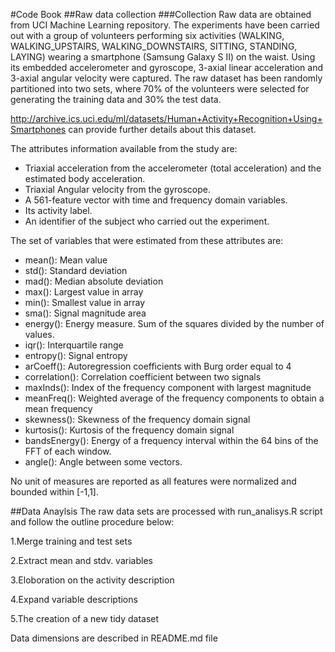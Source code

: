 #Code Book
##Raw data collection
###Collection
Raw data are obtained from UCI Machine Learning repository. 
The experiments have been carried out with a group of volunteers performing six activities (WALKING, WALKING_UPSTAIRS, WALKING_DOWNSTAIRS, SITTING, STANDING, LAYING) wearing a smartphone (Samsung Galaxy S II) on the waist. Using its embedded accelerometer and gyroscope, 3-axial linear acceleration and 3-axial angular velocity were captured. The raw dataset has been randomly partitioned into two sets, where 70% of the volunteers were selected for generating the training data and 30% the test data. 

http://archive.ics.uci.edu/ml/datasets/Human+Activity+Recognition+Using+Smartphones  can provide further details about this dataset. 

The attributes information available from the study are:
- Triaxial acceleration from the accelerometer (total acceleration) and the estimated body acceleration. 
- Triaxial Angular velocity from the gyroscope. 
- A 561-feature vector with time and frequency domain variables. 
- Its activity label. 
- An identifier of the subject who carried out the experiment.


The set of variables that were estimated from these attributes are:
- mean(): Mean value
- std(): Standard deviation
- mad(): Median absolute deviation
- max(): Largest value in array
- min(): Smallest value in array
- sma(): Signal magnitude area
- energy(): Energy measure. Sum of the squares divided by the number of values.
- iqr(): Interquartile range
- entropy(): Signal entropy
- arCoeff(): Autoregression coefficients with Burg order equal to 4
- correlation(): Correlation coefficient between two signals
- maxInds(): Index of the frequency component with largest magnitude
- meanFreq(): Weighted average of the frequency components to obtain a mean frequency
- skewness(): Skewness of the frequency domain signal
- kurtosis(): Kurtosis of the frequency domain signal
- bandsEnergy(): Energy of a frequency interval within the 64 bins of the FFT of each window.
- angle(): Angle between some vectors.


No unit of measures are reported as all features were normalized and bounded within [-1,1].

##Data Anaylsis
The raw data sets are processed with run_analisys.R script and follow the outline procedure below: 

1.Merge training and test sets

2.Extract mean and stdv. variables

3.Eloboration on the activity description

4.Expand variable descriptions

5.The creation of a new tidy dataset


Data dimensions are described in README.md file

